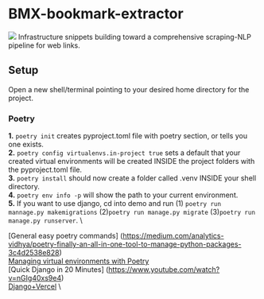 # BMX-bookmark-extractor

![](https://github.com/cooperability/BMX-bookmark-extractor/blob/main/Screen%20Recording%202023-09-18%20at%201.07.22%20PM.gif)
Infrastructure snippets building toward a comprehensive scraping-NLP pipeline for web links.

## Setup

Open a new shell/terminal pointing to your desired home directory for the project.

### Poetry

**1.** `poetry init` creates pyproject.toml file with poetry section, or tells you one exists. \
**2.** `poetry config virtualenvs.in-project true` sets a default that your created virtual environments will be created INSIDE the project folders with the pyproject.toml file. \
**3.** `poetry install` should now create a folder called .venv INSIDE your shell directory. \
**4.** `poetry env info -p` will show the path to your current environment. \
**5.** If you want to use django, cd into demo and run (1) `poetry run mannage.py makemigrations` (2)`poetry run manage.py migrate` (3)`poetry run manage.py runserver`. \

[General easy poetry commands] (https://medium.com/analytics-vidhya/poetry-finally-an-all-in-one-tool-to-manage-python-packages-3c4d2538e828) \
[Managing virtual environments with Poetry](https://python-poetry.org/docs/managing-environments/) \
[Quick Django in 20 Minutes] (https://www.youtube.com/watch?v=nGIg40xs9e4) \
[Django+Vercel](https://github.com/vercel/examples/tree/main/python/django) \
